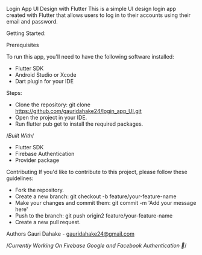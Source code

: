 Login App UI Design with Flutter
This is a simple UI design login app created with Flutter that allows users to log in to their accounts using their email and password.

Getting Started:

Prerequisites

To run this app, you'll need to have the following software installed:
- Flutter SDK
- Android Studio or Xcode
- Dart plugin for your IDE
 
 
Steps:

- Clone the repository: git clone https://github.com/gauridahake24/login_app_UI.git
- Open the project in your IDE.
- Run flutter pub get to install the required packages.


/*Built With*/
- Flutter SDK
- Firebase Authentication
- Provider package

Contributing
If you'd like to contribute to this project, please follow these guidelines:

- Fork the repository.
- Create a new branch: git checkout -b feature/your-feature-name
- Make your changes and commit them: git commit -m 'Add your message here'
- Push to the branch: git push origin2 feature/your-feature-name
- Create a new pull request.


Authors
Gauri Dahake - gauridahake24@gmail.com

/*Currently Working On Firebase Google and Facebook Authentication 🙂*/




